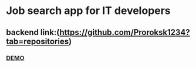 
# Job search app for IT developers #
## backend link:(https://github.com/Proroksk1234?tab=repositories) ##
### [DEMO](https://lazy1220.github.io/search-board/) ###
